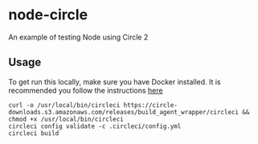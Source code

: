 # node-circle
An example of testing Node using Circle 2

## Usage
To get run this locally, make sure you have Docker installed. It is recommended you follow the instructions [here](https://docs.docker.com/docker-for-mac/install/#download-docker-for-mac)

```
curl -o /usr/local/bin/circleci https://circle-downloads.s3.amazonaws.com/releases/build_agent_wrapper/circleci && chmod +x /usr/local/bin/circleci
circleci config validate -c .circleci/config.yml
circleci build
```
